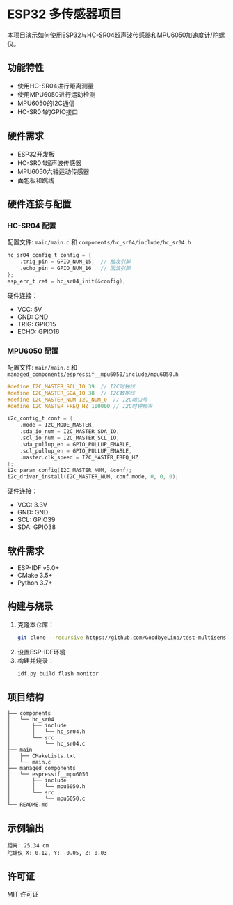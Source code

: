 # ESP32 多传感器项目

本项目演示如何使用ESP32与HC-SR04超声波传感器和MPU6050加速度计/陀螺仪。

## 功能特性
- 使用HC-SR04进行距离测量
- 使用MPU6050进行运动检测
- MPU6050的I2C通信
- HC-SR04的GPIO接口

## 硬件需求
- ESP32开发板
- HC-SR04超声波传感器
- MPU6050六轴运动传感器
- 面包板和跳线

## 硬件连接与配置
### HC-SR04 配置
配置文件: `main/main.c` 和 `components/hc_sr04/include/hc_sr04.h`

```c
hc_sr04_config_t config = {
    .trig_pin = GPIO_NUM_15,  // 触发引脚
    .echo_pin = GPIO_NUM_16   // 回波引脚
};
esp_err_t ret = hc_sr04_init(&config);
```

硬件连接：
- VCC: 5V
- GND: GND
- TRIG: GPIO15
- ECHO: GPIO16

### MPU6050 配置
配置文件: `main/main.c` 和 `managed_components/espressif__mpu6050/include/mpu6050.h`

```c
#define I2C_MASTER_SCL_IO 39  // I2C时钟线
#define I2C_MASTER_SDA_IO 38  // I2C数据线
#define I2C_MASTER_NUM I2C_NUM_0  // I2C端口号
#define I2C_MASTER_FREQ_HZ 100000 // I2C时钟频率

i2c_config_t conf = {
    .mode = I2C_MODE_MASTER,
    .sda_io_num = I2C_MASTER_SDA_IO,
    .scl_io_num = I2C_MASTER_SCL_IO,
    .sda_pullup_en = GPIO_PULLUP_ENABLE,
    .scl_pullup_en = GPIO_PULLUP_ENABLE,
    .master.clk_speed = I2C_MASTER_FREQ_HZ
};
i2c_param_config(I2C_MASTER_NUM, &conf);
i2c_driver_install(I2C_MASTER_NUM, conf.mode, 0, 0, 0);
```

硬件连接：
- VCC: 3.3V
- GND: GND
- SCL: GPIO39
- SDA: GPIO38

## 软件需求
- ESP-IDF v5.0+
- CMake 3.5+
- Python 3.7+

## 构建与烧录
1. 克隆本仓库：
   ```bash
   git clone --recursive https://github.com/GoodbyeLina/test-multisensor.git
   ```
2. 设置ESP-IDF环境
3. 构建并烧录：
   ```bash
   idf.py build flash monitor
   ```

## 项目结构
```
├── components
│   └── hc_sr04
│       ├── include
│       │   └── hc_sr04.h
│       └── src
│           └── hc_sr04.c
├── main
│   ├── CMakeLists.txt
│   └── main.c
├── managed_components
│   └── espressif__mpu6050
│       ├── include
│       │   └── mpu6050.h
│       └── src
│           └── mpu6050.c
└── README.md
```

## 示例输出
```
距离: 25.34 cm
陀螺仪 X: 0.12, Y: -0.05, Z: 0.03
```

## 许可证
MIT 许可证
